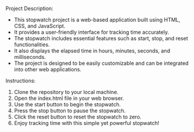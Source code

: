 Project Description:
- This stopwatch project is a web-based application built using HTML, CSS, and JavaScript.
- It provides a user-friendly interface for tracking time accurately.
- The stopwatch includes essential features such as start, stop, and reset functionalities.
- It also displays the elapsed time in hours, minutes, seconds, and milliseconds.
- The project is designed to be easily customizable and can be integrated into other web applications.

Instructions:
1. Clone the repository to your local machine.
2. Open the index.html file in your web browser.
3. Use the start button to begin the stopwatch.
4. Press the stop button to pause the stopwatch.
5. Click the reset button to reset the stopwatch to zero.
6. Enjoy tracking time with this simple yet powerful stopwatch!
